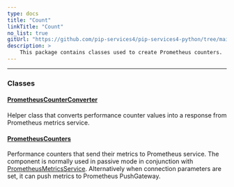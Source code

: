```yaml
---
type: docs
title: "Count"
linkTitle: "Count"
no_list: true
gitUrl: "https://github.com/pip-services4/pip-services4-python/tree/main/pip-services4-prometheus-python"
description: >
    This package contains classes used to create Prometheus counters.
---
```

---
<div class="module-body"> 

### Classes

#### [PrometheusCounterConverter](prometheus_counter_converter)
Helper class that converts performance counter values into
a response from Prometheus metrics service.

#### [PrometheusCounters](prometheus_counters)
Performance counters that send their metrics to Prometheus service.
The component is normally used in passive mode in conjunction with [PrometheusMetricsService](../controllers/prometheus_metrics_controller).
Alternatively when connection parameters are set, it can push metrics to Prometheus PushGateway.


</div>



